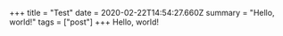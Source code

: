 +++
title = "Test"
date = 2020-02-22T14:54:27.660Z
summary = "Hello, world!"
tags = ["post"]
+++
Hello, world!
